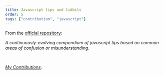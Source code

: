 ```yaml
---
title: Javascript tips and tidbits 
order: 5
tags: ["contribution", "javascript"]
---
```


From the [official repository](https://github.com/nas5w/javascript-tips-and-tidbits):

<p style="margin-top: .7rem">
  <i>
    A continuously-evolving compendium of javascript tips based on common areas of confusion or misunderstanding.
  </i>
</p>

<br>

[*My Contributions*](https://github.com/nas5w/javascript-tips-and-tidbits/commits?author=Andrei0872).